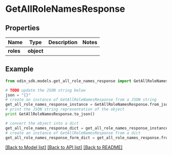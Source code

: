 # GetAllRoleNamesResponse


## Properties

Name | Type | Description | Notes
------------ | ------------- | ------------- | -------------
**roles** | **object** |  | 

## Example

```python
from odin_sdk.models.get_all_role_names_response import GetAllRoleNamesResponse

# TODO update the JSON string below
json = "{}"
# create an instance of GetAllRoleNamesResponse from a JSON string
get_all_role_names_response_instance = GetAllRoleNamesResponse.from_json(json)
# print the JSON string representation of the object
print GetAllRoleNamesResponse.to_json()

# convert the object into a dict
get_all_role_names_response_dict = get_all_role_names_response_instance.to_dict()
# create an instance of GetAllRoleNamesResponse from a dict
get_all_role_names_response_form_dict = get_all_role_names_response.from_dict(get_all_role_names_response_dict)
```
[[Back to Model list]](../README.md#documentation-for-models) [[Back to API list]](../README.md#documentation-for-api-endpoints) [[Back to README]](../README.md)


